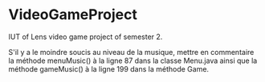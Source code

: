 # VideoGameProject
IUT of Lens video game project of semester 2.

S'il y a le moindre soucis au niveau de la musique, mettre en commentaire la méthode menuMusic() à la ligne 87 dans la classe Menu.java
ainsi que la méthode gameMusic() à la ligne 199 dans la méthode Game.
